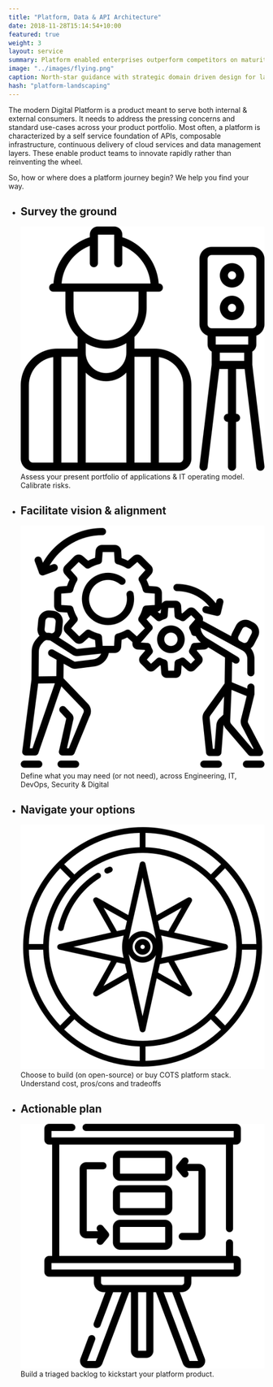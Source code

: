 ```yaml
---
title: "Platform, Data & API Architecture"
date: 2018-11-28T15:14:54+10:00
featured: true
weight: 3
layout: service
summary: Platform enabled enterprises outperform competitors on maturity indices, including IT agility, Customer Experience & Cost of operations. Platformatory can enable you to forge a strong cloud native backbone & platform definition fit to your business domain.
image: "../images/flying.png"
caption: North-star guidance with strategic domain driven design for large scale initiatives.
hash: "platform-landscaping"
---
```


The modern Digital Platform is a product meant to serve both  internal & external consumers. It needs to address the pressing concerns and standard use-cases across your product portfolio. Most often, a platform is characterized by a self service foundation of APIs, composable infrastructure, continuous delivery of cloud services and  data management layers. These enable product teams to innovate rapidly rather than reinventing the wheel.

So, how or where does a platform journey begin? We help you find your way.

* <div class="text-center platform-strategy"><h2 >Survey the ground</h2><span class="icon-serv py-2"><img src="../images/icons/mapping.png" /></span> Assess your present portfolio of applications & IT operating model. Calibrate risks.</div> 
* <div class="text-center platform-strategy"><h2 class="text-center">Facilitate vision & alignment</h2><span class="icon-serv py-2"><img src="../images/icons/help.png" /></span> Define what you may need (or not need), across Engineering, IT, DevOps, Security & Digital</div>
* <div class="text-center platform-strategy"><h2 class="text-center">Navigate your options</h2><span class="icon-serv py-2"><img src="../images/icons/compass.png" /></span> Choose to build (on open-source) or buy COTS platform stack. Understand cost, pros/cons and tradeoffs</div>
* <div class="text-center platform-strategy"><h2 class="text-center">Actionable plan</h2><span class="icon-serv py-2"><img src="../images/icons/action-plan.png" /></span> Build a triaged backlog to kickstart your platform product.</div>



